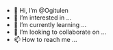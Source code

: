 - 👋 Hi, I’m @Ogitulen
- 👀 I’m interested in ...
- 🌱 I’m currently learning ...
- 💞️ I’m looking to collaborate on ...
- 📫 How to reach me ...

<!---
Ogitulen/Ogitulen is a ✨ special ✨ repository because its `README.md` (this file) appears on your GitHub profile.
You can click the Preview link to take a look at your changes.
--->
